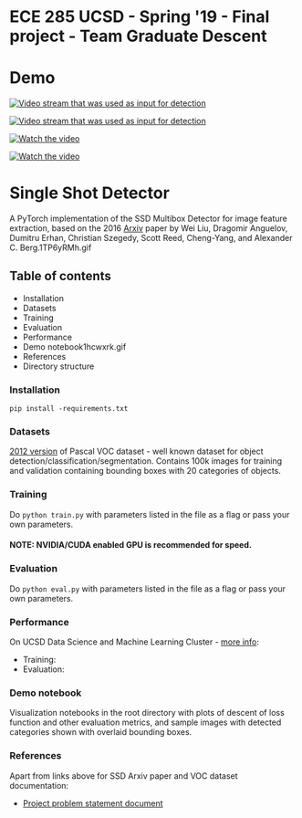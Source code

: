 # ECE 285 UCSD - Spring '19 - Final project - Team Graduate Descent

# Demo
[![Video stream that was used as input for detection](https://imgur.com/1hcwxrk.gif) ](https://www.youtube.com/watch?v=u68EWmtKZw0) 

[![Video stream that was used as input for detection](https://imgur.com/a/K4E5sO7.gif) ](https://imgur.com/GJDkbfu.gif) 

[![Watch the video](https://i.imgur.com/1TP6yRMh.gif)](https://imgur.com/GJDkbfu.gif)

[![Watch the video](https://imgur.com/vrdP6Qa.gif)](https://imgur.com/9hJaIPe.gif)


# Single Shot Detector 
A PyTorch implementation of the SSD Multibox Detector for image feature extraction, based on the 2016 [Arxiv](http://arxiv.org/abs/1512.02325) paper by Wei Liu, Dragomir Anguelov, Dumitru Erhan, Christian Szegedy, Scott Reed, Cheng-Yang, and Alexander C. Berg.1TP6yRMh.gif
## Table of contents
- Installation
- Datasets
- Training
- Evaluation
- Performance
- Demo notebook1hcwxrk.gif
- References
- Directory structure
### Installation
```pip install -requirements.txt```
### Datasets
[2012 version](http://host.robots.ox.ac.uk/pascal/VOC/voc2012/) of Pascal VOC dataset - well known dataset for object detection/classification/segmentation. Contains 100k images for training and validation containing bounding boxes with 20 categories of objects.
### Training
Do ```python train.py``` with parameters listed in the file as a flag or pass your own parameters.
#### NOTE: NVIDIA/CUDA enabled GPU is recommended for speed.
### Evaluation
Do ```python eval.py``` with parameters listed in the file as a flag or pass your own parameters.
### Performance <br>
On UCSD Data Science and Machine Learning Cluster - [more info](https://datahub.ucsd.edu/hub/login):
- Training:
- Evaluation:
### Demo notebook
Visualization notebooks in the root directory with plots of descent of loss function and other evaluation metrics, and sample images with detected categories shown with overlaid bounding boxes.
### References <br>
Apart from links above for SSD Arxiv paper and VOC dataset documentation:
- [Project problem statement document](https://www.charles-deledalle.fr/pages/files/ucsd_ece285_mlip/projectC_object_detection.pdf)
